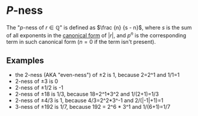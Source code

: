 # $`P`$-ness
The "$`p`$-ness of $r \in \mathbb {Q}$" is defined as $\frac {n} {s - n}$, where $s$ is the sum of all exponents in the [canonical form](https://oeis.org/wiki/Prime_factorization#Canonical_prime_factorization) of $|r|$, and $p^n$ is the corresponding term in such canonical form ($n=0$ if the term isn't present).

## Examples
- the 2-ness (AKA "even-ness") of ±2 is 1, because 2=2^1 and 1/1=1
- 2-ness of ±3 is 0
- 2-ness of ±1/2 is -1
- 2-ness of ±18 is 1/3, because 18=2^1*3^2 and 1/(2+1)=1/3
- 2-ness of ±4/3 is 1, because 4/3=2^2*3^-1 and 2/(|-1|+1)=1
- 3-ness of ±192 is 1/7, because 192 = 2^6 * 3^1 and 1/(6+1)=1/7
